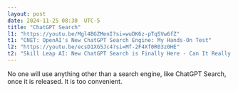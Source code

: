 ```yaml
---
layout: post
date: 2024-11-25 08:30  UTC-5
title: "ChatGPT Search"
l1: "https://youtu.be/Mgl4BGZMenI?si=wuDK6z-pTq5Vw6fZ"
t1: "CNET: OpenAI's New ChatGPT Search Engine: My Hands-On Test"
l2: "https://youtu.be/ecsD1XG5Jc4?si=Mf-2F4Xf0R03z0HE"
t2: "Skill Leap AI: New ChatGPT Search is Finally Here - Can It Really Challenge Google?"
---
```


No one will use anything other than a search engine, like ChatGPT Search, once it is released. It is too convenient.
